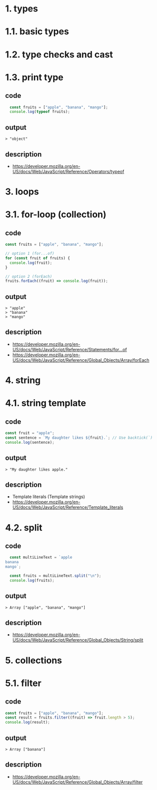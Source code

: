 # 1. types

# 1.1. basic types

# 1.2. type checks and cast

# 1.3. print type
## code
```javascript
  const fruits = ["apple", "banana", "mango"];
  console.log(typeof fruits);
```
## output
```
> "object"
```

## description
- https://developer.mozilla.org/en-US/docs/Web/JavaScript/Reference/Operators/typeof




# 3. loops

# 3.1. for-loop (collection)
## code
```javascript
const fruits = ["apple", "banana", "mango"];

// option 1 (for...of)
for (const fruit of fruits) {
  console.log(fruit);
}

// option 2 (forEach)
fruits.forEach((fruit) => console.log(fruit));
```
## output
```
> "apple"
> "banana"
> "mango"
```

## description
- https://developer.mozilla.org/en-US/docs/Web/JavaScript/Reference/Statements/for...of
- https://developer.mozilla.org/en-US/docs/Web/JavaScript/Reference/Global_Objects/Array/forEach

# 4. string

# 4.1. string template

## code
```javascript
const fruit = "apple";
const sentence = `My daughter likes ${fruit}.`; // Use backtick(`)
console.log(sentence);
```
## output
```
> "My daughter likes apple."
```

## description
- Template literals (Template strings)
- https://developer.mozilla.org/en-US/docs/Web/JavaScript/Reference/Template_literals

# 4.2. split

## code
```javascript
  const multiLineText = `apple
banana
mango`;

  const fruits = multiLineText.split("\n");
  console.log(fruits);
```

## output
```
> Array ["apple", "banana", "mango"]
```

## description
- https://developer.mozilla.org/en-US/docs/Web/JavaScript/Reference/Global_Objects/String/split

# 5. collections

# 5.1. filter
## code
```javascript
const fruits = ["apple", "banana", "mango"];
const result = fruits.filter((fruit) => fruit.length > 5);
console.log(result);
```

## output
```
> Array ["banana"]
```
## description
- https://developer.mozilla.org/en-US/docs/Web/JavaScript/Reference/Global_Objects/Array/filter